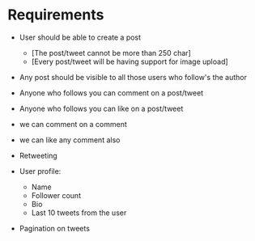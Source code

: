 # Requirements

 - User should be able to create a post
    - [The post/tweet cannot be more than 250 char]
    - [Every post/tweet will be having support for image upload]
 - Any post should be visible to all those users who follow's the author
 - Anyone who follows you can comment on a post/tweet   
 - Anyone who follows you can like on a post/tweet
 - we can comment on a comment
 - we can like any comment also
 - Retweeting

 - User profile: 
    - Name
    - Follower count
    - Bio
    - Last 10 tweets from the user
    
 - Pagination on tweets


